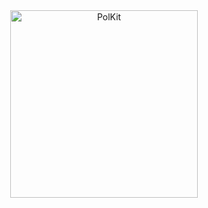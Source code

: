 <div id="image" align="center">
  <img src="https://web.telegram.org/21d78a50-1b7d-4dc6-a0b3-185523f00a93" alt="PolKit" height="300">
</div>
